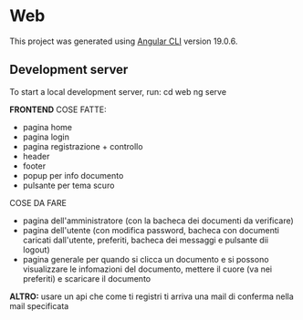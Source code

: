 # Web

This project was generated using [Angular CLI](https://github.com/angular/angular-cli) version 19.0.6.

## Development server

To start a local development server, run: cd web ng serve


**FRONTEND**
COSE FATTE:
- pagina home
- pagina login
- pagina registrazione + controllo
- header
- footer
- popup per info documento
- pulsante per tema scuro


COSE DA FARE
- pagina dell'amministratore (con la bacheca dei documenti da verificare)
- pagina dell'utente (con modifica password, bacheca con documenti caricati dall'utente, preferiti, bacheca dei messaggi e pulsante dii logout)
- pagina generale per quando si clicca un documento e si possono visualizzare le infomazioni del documento, mettere il cuore (va nei preferiti) e scaricare il documento


**ALTRO:**
usare un api che come ti registri ti arriva una mail di conferma nella mail specificata










